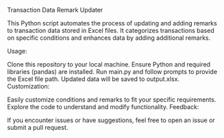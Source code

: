 Transaction Data Remark Updater

This Python script automates the process of updating and adding remarks to transaction data stored in Excel files. It categorizes transactions based on specific conditions and enhances data by adding additional remarks.

Usage:

Clone this repository to your local machine.
Ensure Python and required libraries (pandas) are installed.
Run main.py and follow prompts to provide the Excel file path.
Updated data will be saved to output.xlsx.
Customization:

Easily customize conditions and remarks to fit your specific requirements.
Explore the code to understand and modify functionality.
Feedback:

If you encounter issues or have suggestions, feel free to open an issue or submit a pull request.
